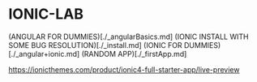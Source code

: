 # IONIC-LAB

(ANGULAR FOR DUMMIES)[./_angularBasics.md]
(IONIC INSTALL WITH SOME BUG RESOLUTION)[./_install.md]
(IONIC FOR DUMMIES)[./_angular+ionic.md]
(RANDOM APP)[./_firstApp.md]

https://ionicthemes.com/product/ionic4-full-starter-app/live-preview